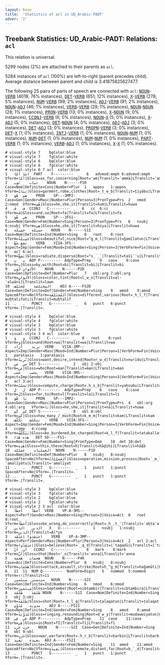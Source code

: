 ```yaml
---
layout: base
title:  'Statistics of acl in UD_Arabic-PADT'
udver: '2'
---
```


## Treebank Statistics: UD_Arabic-PADT: Relations: `acl`

This relation is universal.

5299 nodes (2%) are attached to their parents as `acl`.

5284 instances of `acl` (100%) are left-to-right (parent precedes child).
Average distance between parent and child is 3.41875825627477.

The following 25 pairs of parts of speech are connected with `acl`: <tt><a href="ar_padt-pos-NOUN.html">NOUN</a></tt>-<tt><a href="ar_padt-pos-VERB.html">VERB</a></tt> (4018; 76% instances), <tt><a href="ar_padt-pos-DET.html">DET</a></tt>-<tt><a href="ar_padt-pos-VERB.html">VERB</a></tt> (651; 12% instances), <tt><a href="ar_padt-pos-X.html">X</a></tt>-<tt><a href="ar_padt-pos-VERB.html">VERB</a></tt> (278; 5% instances), <tt><a href="ar_padt-pos-NUM.html">NUM</a></tt>-<tt><a href="ar_padt-pos-VERB.html">VERB</a></tt> (99; 2% instances), <tt><a href="ar_padt-pos-ADJ.html">ADJ</a></tt>-<tt><a href="ar_padt-pos-VERB.html">VERB</a></tt> (91; 2% instances), <tt><a href="ar_padt-pos-NOUN.html">NOUN</a></tt>-<tt><a href="ar_padt-pos-ADJ.html">ADJ</a></tt> (46; 1% instances), <tt><a href="ar_padt-pos-VERB.html">VERB</a></tt>-<tt><a href="ar_padt-pos-VERB.html">VERB</a></tt> (29; 1% instances), <tt><a href="ar_padt-pos-NOUN.html">NOUN</a></tt>-<tt><a href="ar_padt-pos-NOUN.html">NOUN</a></tt> (28; 1% instances), <tt><a href="ar_padt-pos-PRON.html">PRON</a></tt>-<tt><a href="ar_padt-pos-VERB.html">VERB</a></tt> (13; 0% instances), <tt><a href="ar_padt-pos-X.html">X</a></tt>-<tt><a href="ar_padt-pos-NOUN.html">NOUN</a></tt> (9; 0% instances), <tt><a href="ar_padt-pos-CCONJ.html">CCONJ</a></tt>-<tt><a href="ar_padt-pos-VERB.html">VERB</a></tt> (6; 0% instances), <tt><a href="ar_padt-pos-NOUN.html">NOUN</a></tt>-<tt><a href="ar_padt-pos-X.html">X</a></tt> (5; 0% instances), <tt><a href="ar_padt-pos-X.html">X</a></tt>-<tt><a href="ar_padt-pos-ADJ.html">ADJ</a></tt> (5; 0% instances), <tt><a href="ar_padt-pos-DET.html">DET</a></tt>-<tt><a href="ar_padt-pos-NOUN.html">NOUN</a></tt> (4; 0% instances), <tt><a href="ar_padt-pos-ADJ.html">ADJ</a></tt>-<tt><a href="ar_padt-pos-ADJ.html">ADJ</a></tt> (3; 0% instances), <tt><a href="ar_padt-pos-DET.html">DET</a></tt>-<tt><a href="ar_padt-pos-ADJ.html">ADJ</a></tt> (3; 0% instances), <tt><a href="ar_padt-pos-PROPN.html">PROPN</a></tt>-<tt><a href="ar_padt-pos-VERB.html">VERB</a></tt> (3; 0% instances), <tt><a href="ar_padt-pos-DET.html">DET</a></tt>-<tt><a href="ar_padt-pos-X.html">X</a></tt> (1; 0% instances), <tt><a href="ar_padt-pos-INTJ.html">INTJ</a></tt>-<tt><a href="ar_padt-pos-VERB.html">VERB</a></tt> (1; 0% instances), <tt><a href="ar_padt-pos-NOUN.html">NOUN</a></tt>-<tt><a href="ar_padt-pos-NUM.html">NUM</a></tt> (1; 0% instances), <tt><a href="ar_padt-pos-NUM.html">NUM</a></tt>-<tt><a href="ar_padt-pos-DET.html">DET</a></tt> (1; 0% instances), <tt><a href="ar_padt-pos-NUM.html">NUM</a></tt>-<tt><a href="ar_padt-pos-NUM.html">NUM</a></tt> (1; 0% instances), <tt><a href="ar_padt-pos-PART.html">PART</a></tt>-<tt><a href="ar_padt-pos-VERB.html">VERB</a></tt> (1; 0% instances), <tt><a href="ar_padt-pos-VERB.html">VERB</a></tt>-<tt><a href="ar_padt-pos-ADJ.html">ADJ</a></tt> (1; 0% instances), <tt><a href="ar_padt-pos-X.html">X</a></tt>-<tt><a href="ar_padt-pos-X.html">X</a></tt> (1; 0% instances).


~~~ conllu
# visual-style 7	bgColor:blue
# visual-style 7	fgColor:white
# visual-style 6	bgColor:blue
# visual-style 6	fgColor:white
# visual-style 6 7 acl	color:blue
1	اما	أَمَّا	PART	F---------	_	6	advmod:emph	6:advmod:emph	Vform=أَمَّا|Gloss=as_for,concerning|Root='am|Translit=ʾammā|LTranslit=ʾammā
2	ثياب	ثَوب	NOUN	N------P1R	Case=Nom|Definite=Cons|Number=Plur	1	appos	1:appos	Vform=ثِيَابُ|Gloss=garment,robe,clothes|Root=_t_w_b|Translit=ṯiyābu|LTranslit=ṯawb
3	هم	هُوَ	PRON	SP---3MP2-	Case=Gen|Gender=Masc|Number=Plur|Person=3|PronType=Prs	2	nmod	2:nmod	Vform=هُم|Gloss=he,she,it|Translit=hum|LTranslit=huwa
4	ف	فَ	CCONJ	C---------	_	6	cc	6:cc	Vform=فَ|Gloss=and,so|Root=fa|Translit=fa|LTranslit=fa
5	هي	هُوَ	PRON	SP---3FS1-	Case=Nom|Gender=Fem|Number=Sing|Person=3|PronType=Prs	6	nsubj	6:nsubj	Vform=هِيَ|Gloss=he,she,it|Translit=hiya|LTranslit=huwa
6	جميلة	جَمِيلَة	NOUN	N------S1I	Case=Nom|Definite=Ind|Number=Sing	0	root	0:root	Vform=جَمِيلَةٌ|Gloss=beautiful,nice|Root=^g_m_l|Translit=ǧamīlatun|LTranslit=ǧamīlat
7	تشع	شَعّ	VERB	VIIA-3FS--	Aspect=Imp|Gender=Fem|Mood=Ind|Number=Sing|Person=3|VerbForm=Fin|Voice=Act	6	acl	6:acl	Vform=تَشِعُّ|Gloss=radiate,disperse|Root=^s_`_`|Translit=tašiʿʿu|LTranslit=šaʿʿ
8	ب	بِ	ADP	P---------	AdpType=Prep	9	case	9:case	Vform=بِ|Gloss=by,with|Root=bi|Translit=bi|LTranslit=bi
9	الألوان	لَون	NOUN	N------P2D	Case=Gen|Definite=Def|Number=Plur	7	obl:arg	7:obl:arg	Vform=اَلأَلوَانِ|Gloss=color,tint|Root=l_w_n|Translit=al-ʾalwāni|LTranslit=lawn
10	المختلفة	مُختَلِف	ADJ	A-----FS2D	Case=Gen|Definite=Def|Gender=Fem|Number=Sing	9	amod	9:amod	SpaceAfter=No|Vform=اَلمُختَلِفَةِ|Gloss=different,various|Root=_h_l_f|Translit=al-muḫtalifati|LTranslit=muḫtalif
11	.	.	PUNCT	G---------	_	6	punct	6:punct	Vform=.|Translit=.

~~~


~~~ conllu
# visual-style 4	bgColor:blue
# visual-style 4	fgColor:white
# visual-style 3	bgColor:blue
# visual-style 3	fgColor:white
# visual-style 3 4 acl	color:blue
1	و	وَ	CCONJ	C---------	_	0	root	0:root	Vform=وَ|Gloss=and|Root=wa|Translit=wa|LTranslit=wa
2	نريد	أَرَاد	VERB	VIIA-1MP--	Aspect=Imp|Gender=Masc|Mood=Ind|Number=Plur|Person=1|VerbForm=Fin|Voice=Act	1	parataxis	1:parataxis	Vform=نُرِيدُ|Gloss=want,desire,intend|Root=r_w_d|Translit=nurīdu|LTranslit=ʾarād
3	من	مَن	DET	S---------	_	2	obj	2:obj	Vform=مَن|Gloss=who|Root=man|Translit=man|LTranslit=man
4	يحسب	حَسَب	VERB	VIIA-3MS--	Aspect=Imp|Gender=Masc|Mood=Ind|Number=Sing|Person=3|VerbForm=Fin|Voice=Act	3	acl	3:acl	Vform=يَحسُبُ|Gloss=compute,charge|Root=.h_s_b|Translit=yaḥsubu|LTranslit=ḥasab
5	ل	لِ	ADP	P---------	AdpType=Prep	6	case	6:case	Vform=لَ|Gloss=for,to|Root=l|Translit=la|LTranslit=li
6	نا	هُوَ	PRON	SP---1MP2-	Case=Gen|Gender=Masc|Number=Plur|Person=1|PronType=Prs	4	obl:arg	4:obl:arg	Vform=نَا|Gloss=he,she,it|Translit=nā|LTranslit=huwa
7	كم	كَم	DET	S---------	_	8	obl	8:obl	Vform=كَم|Gloss=how_many_/_much|Root=k_m_m|Translit=kam|LTranslit=kam
8	تتكلف	تَكَلَّف	VERB	VIIA-3FS--	Aspect=Imp|Gender=Fem|Mood=Ind|Number=Sing|Person=3|VerbForm=Fin|Voice=Act	4	ccomp	4:ccomp	Vform=تَتَكَلَّفُ|Gloss=be_burdened,be_charged|Root=k_l_f|Translit=tatakallafu|LTranslit=takallaf
9	هذه	هٰذَا	DET	SD----FS1-	Case=Nom|Gender=Fem|Number=Sing|PronType=Dem	10	det	10:det	Vform=هٰذِهِ|Gloss=this,these|Root=h|Translit=hāḏihi|LTranslit=hāḏā
10	العمليات	عَمَلِيَّة	NOUN	N------P1D	Case=Nom|Definite=Def|Number=Plur	8	nsubj	8:nsubj	SpaceAfter=No|Vform=اَلعَمَلِيَّاتُ|Gloss=operation,mission,process|Root=`_m_l|Translit=al-ʿamalīyātu|LTranslit=ʿamalīyat
11	.	.	PUNCT	G---------	_	1	punct	1:punct	SpaceAfter=No|Vform=.|Translit=.
12	.	.	PUNCT	G---------	_	1	punct	1:punct	Vform=.|Translit=.

~~~


~~~ conllu
# visual-style 3	bgColor:blue
# visual-style 3	fgColor:white
# visual-style 2	bgColor:blue
# visual-style 2	fgColor:white
# visual-style 2 3 acl	color:blue
1	أخطأ	أَخطَأ	VERB	VP-A-3MS--	Aspect=Perf|Gender=Masc|Number=Sing|Person=3|Voice=Act	0	root	0:root	Vform=أَخطَأَ|Gloss=be_wrong,do_incorrectly|Root=_h_.t_'|Translit=ʾaḫṭaʾa|LTranslit=ʾaḫṭaʾ
2	الذين	الذين	X	U---------	_	1	nsubj	1:nsubj	Vform=الذين|Translit=Al*yn
3	اعتقدوا	اِعتَقَد	VERB	VP-A-3MP--	Aspect=Perf|Gender=Masc|Number=Plur|Person=3|Voice=Act	2	acl	2:acl	Vform=اِعتَقَدُوا|Gloss=believe|Root=`_q_d|Translit=iʿtaqadū|LTranslit=iʿtaqad
4	أن	أَنَّ	CCONJ	C---------	_	8	mark	8:mark	Vform=أَنَّ|Gloss=that|Root='_n|Translit=ʾanna|LTranslit=ʾanna
5	هجمات	هَجمَة	NOUN	N------P4R	Case=Acc|Definite=Cons|Number=Plur	8	nsubj	8:nsubj	Vform=هَجَمَاتِ|Gloss=attack,assault,strike|Root=h_^g_m|Translit=haǧamāti|LTranslit=haǧmat
6	11	11	NUM	Q---------	NumForm=Digit	5	nummod	5:nummod	Vform=١١|Translit=11
7	سبتمبر	سِبتَمبِر	NOUN	N------S2I	Case=Gen|Definite=Ind|Number=Sing	6	nmod	6:nmod	Vform=سِبتَمبِرَ|Gloss=September|Root=sibtambir|Translit=sibtambira|LTranslit=sibtambir
8	طلقة	طَلَقَة	NOUN	N------S1I	Case=Nom|Definite=Ind|Number=Sing	3	obj	3:obj	Vform=طَلَقَةٌ|Gloss=shot|Root=.t_l_q|Translit=ṭalaqatun|LTranslit=ṭalaqat
9	مدوية	مُدَوِّي	ADJ	A-----FS1I	Case=Nom|Definite=Ind|Gender=Fem|Number=Sing	8	amod	8:amod	Vform=مُدَوِّيَةٌ|Gloss=ringing,resounding|Root=d_w_y|Translit=mudawwiyatun|LTranslit=mudawwī
10	في	فِي	ADP	P---------	AdpType=Prep	11	case	11:case	Vform=فِي|Gloss=in|Root=fI|Translit=fī|LTranslit=fī
11	حرب	حَرب	NOUN	N------S2I	Case=Gen|Definite=Ind|Number=Sing	9	obl	9:obl	Vform=حَربٍ|Gloss=war,warfare|Root=.h_r_b|Translit=ḥarbin|LTranslit=ḥarb
12	بعيدة	بَعِيد	ADJ	A-----FS2I	Case=Gen|Definite=Ind|Gender=Fem|Number=Sing	11	amod	11:amod	SpaceAfter=No|Vform=بَعِيدَةٍ|Gloss=remote,distant,far|Root=b_`_d|Translit=baʿīdatin|LTranslit=baʿīd
13	.	.	PUNCT	G---------	_	1	punct	1:punct	Vform=.|Translit=.

~~~


